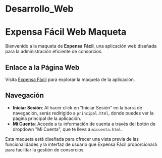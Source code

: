 ﻿# Desarrollo_Web
# Expensa Fácil Web Maqueta

Bienvenido a la maqueta de **Expensa Fácil**, una aplicación web diseñada para la administración eficiente de consorcios.

## Enlace a la Página Web

Visita [Expensa Fácil](https://expensafacil.netlify.app/) para explorar la maqueta de la aplicación.

## Navegación

- **Iniciar Sesión**: Al hacer click en "Iniciar Sesión" en la barra de navegación, serás redirigido a `principal.html`, donde puedes ver la página principal de la aplicación.
- **Mi Cuenta**: Accede a tu información de cuenta a través del botón de dropdown "Mi Cuenta", que te lleva a `micuenta.html`.

Esta maqueta está diseñada para ofrecer una vista previa de las funcionalidades y la interfaz de usuario que Expensa Fácil proporcionará para facilitar la gestión de consorcios.
